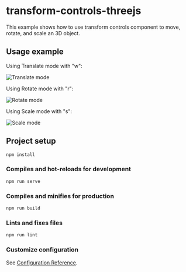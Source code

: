 # transform-controls-threejs

This example shows how to use transform controls component to move, rotate, and scale an 3D object.

## Usage example

Using Translate mode with "w":

![Translate mode](https://github.com/ncdev2015/transform-controls-threejs/blob/master/public/translate.png)

Using Rotate mode with "r":

![Rotate mode](https://github.com/ncdev2015/transform-controls-threejs/blob/master/public/rotate.png)

Using Scale mode with "s":

![Scale mode](https://github.com/ncdev2015/transform-controls-threejs/blob/master/public/scale.png)

## Project setup

```
npm install
```

### Compiles and hot-reloads for development

```
npm run serve
```

### Compiles and minifies for production

```
npm run build
```

### Lints and fixes files

```
npm run lint
```

### Customize configuration

See [Configuration Reference](https://cli.vuejs.org/config/).
